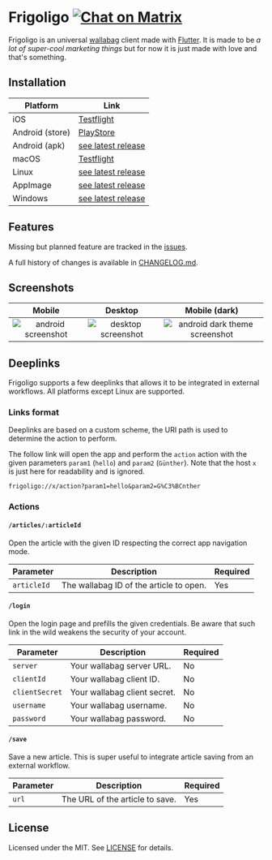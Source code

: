 # Frigoligo [![Chat on Matrix](https://matrix.to/img/matrix-badge.svg)](https://matrix.to/#/#frigoligo:one.ems.host)

Frigoligo is an universal [wallabag](https://wallabag.org/) client made with [Flutter](https://flutter.dev/).
It is made to be _a lot of super-cool marketing things_ but for now it is just made with love and that's something.

## Installation

| Platform        | Link                                                                                |
|-----------------|-------------------------------------------------------------------------------------|
| iOS             | [Testflight](https://testflight.apple.com/join/nYnbySd8)                            |
| Android (store) | [PlayStore](https://play.google.com/store/apps/details?id=net.casimirlab.frigoligo) |
| Android (apk)   | [see latest release](https://github.com/casimir/frigoligo/releases/latest)          |
| macOS           | [Testflight](https://testflight.apple.com/join/nYnbySd8)                            |
| Linux           | [see latest release](https://github.com/casimir/frigoligo/releases/latest)          |
| AppImage        | [see latest release](https://github.com/casimir/frigoligo/releases/latest)          |
| Windows         | [see latest release](https://github.com/casimir/frigoligo/releases/latest)          |

## Features

Missing but planned feature are tracked in the [issues](https://github.com/casimir/frigoligo/issues?q=is%3Aissue+is%3Aopen+label%3A"missing+feature").

A full history of changes is available in [CHANGELOG.md](./CHANGELOG.md).

## Screenshots

|Mobile|Desktop|Mobile (dark)|
|:-:|:-:|:-:|
|![android screenshot](./assets/screenshots/android_light.png)|![desktop screenshot](./assets/screenshots/desktop.png)|![android dark theme screenshot](./assets/screenshots/android_dark.png)|

## Deeplinks

Frigoligo supports a few deeplinks that allows it to be integrated in external workflows. All platforms except Linux are supported.

### Links format

Deeplinks are based on a custom scheme, the URI path is used to determine the action to perform.

The follow link will open the app and perform the `action` action with the given parameters `param1` (`hello`) and `param2` (`Günther`). Note that the host `x` is just here for readability and is ignored.
```
frigoligo://x/action?param1=hello&param2=G%C3%BCnther
```

### Actions

#### `/articles/:articleId`

Open the article with the given ID respecting the correct app navigation mode.

| Parameter   | Description                             | Required |
|-------------|-----------------------------------------|----------|
| `articleId` | The wallabag ID of the article to open. | Yes      |

#### `/login`

Open the login page and prefills the given credentials. Be aware that such link in the wild weakens the security of your account.

| Parameter      | Description                  | Required |
|----------------|------------------------------|----------|
| `server`       | Your wallabag server URL.    | No       |
| `clientId`     | Your wallabag client ID.     | No       |
| `clientSecret` | Your wallabag client secret. | No       |
| `username`     | Your wallabag username.      | No       |
| `password`     | Your wallabag password.      | No       |

#### `/save`

Save a new article. This is super useful to integrate article saving from an external workflow.

| Parameter | Description                     | Required |
|-----------|---------------------------------|----------|
| `url`     | The URL of the article to save. | Yes      |

## License

Licensed under the MIT. See [LICENSE](./LICENSE) for details.
